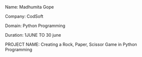 Name: Madhumita Gope

Company: CodSoft

Domain: Python Programming

Duration: 1JUNE TO 30 june

PROJECT NAME:
Creating a Rock, Paper, Scissor Game in Python Programming
